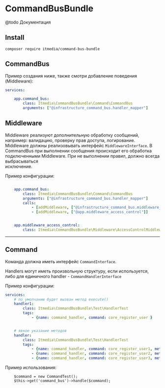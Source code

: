 CommandBusBundle
==========

@todo Документация


Install
-------

```
composer require itmedia/command-bus-bundle 
```


CommandBus 
-----------

Пример создания ниже, также смотри добавление поведения (Middleware):

```yml
services:

    app.command_bus:
        class: Itmedia\CommandBusBundle\Command\CommandBus
        arguments: ["@infrastructure_command_bus.handler_mapper"]
```


Middleware
----------

Middleware реализуют дополнительную обработку сообщений, например: валидацию, проверку прав доступа, логирование.
Middleware должны реализовывать интерфейс `MiddlewareInterface`. В CommandBus при выполнении сообщения
происходит его обработка подключенными Middleware. При не выполнении правил, должно всегда выбрасываться  
исключение.

Пример конфигурации:

```yml

    app.command_bus:
        class: Itmedia\CommandBusBundle\Command\CommandBus
        arguments: ["@infrastructure_command_bus.handler_mapper"]
        calls:
            - [addMiddleware, ["@infrastructure_command_bus.middleware_validation"]]
            - [addMiddleware, ["@app.middleware_access_control"]]


    app.middleware_access_control:
        class: Itmedia\CommandBusBundle\Middleware\AccessControlMiddleware

```



---



Command
-------

Команда должна иметь интерфейс `CommandInterface`.
 
Handlers могут иметь произвольную структуру, если используется, либо для единичного handler - `CommandHandlerInterface`

Пример конфигурации:

```yml
services:
    # по умолчанию будет вызван метод execute()
    handler1:
        class: Itmedia\CommandBusBundle\Test\HandlerTest
        tags:
            - {name: command_handler, command: core_register_user } 


    # явное указание методов
    handler:
        class: Itmedia\CommandBusBundle\Test\HandlerTest
        tags:
            - {name: command_handler, command: core_register_user1, method: methodName1 }
            - {name: command_handler, command: core_register_user2, method: methodName2 }
            - {name: command_handler, command: core_register_user3, method: methodName3 }
```

Пример использования:

```
    $command = new CommandTest();
    $this->get('command_bus')->handle($command);
```




